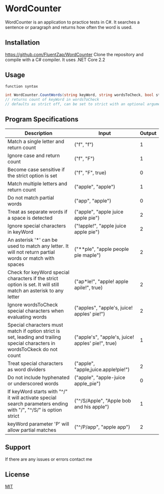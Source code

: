 # WordCounter

WordCounter is an application to practice tests in C#.
It searches a sentence or paragraph and returns how often the word is used.

## Installation

https://github.com/FluentZap/WordCounter
Clone the repository and compile with a C# compiler.
It uses .NET Core 2.2

## Usage

```C#
function syntax

int WordCounter.CountWords(string keyWord, string wordsToCheck, bool strict = false);
// returns count of keyWord in wordsToCheck
// defaults as strict off, can be set to strict with an optional argument
```

## Program Specifications 
|Description|Input|Output|
|-|-|-|
|Match a single letter and return count|("f", "f")|1|
|Ignore case and return count|("f", "F")|1|
|Become case sensitive if the strict option is set|("f", "F", true)|0|
|Match multiple letters and return count|("apple", "apple")|1|
|Do not match partial words|("app", "apple")|0|
|Treat as separate words if a space is detected|("apple", "apple juice apple pie")|2|
|Ignore special characters in keyWord|("!apple!", "apple juice apple pie")|2|
|An asterisk '*' can be used to match any letter. It will not return partial words or match with spaces|("**ple", "apple people ple maple")|2|
|Check for keyWord special characters if the strict option is set. It will still match an asterisk to any letter|("ap*le!", "apple! apple apile!", true)|2|
|Ignore wordsToCheck special characters when evaluating words|("apples", "apple's, juice! apples' pie!")|2|
|Special characters must match if option strict is set, leading and trailing special characters in wordsToCkeck do not count |("apple's", "apple's, juice! apples' pie!", true)|1|
|Treat special characters as word dividers |("apple", "apple,juice.apple!pie!")|2|
|Do not include hyphenated or underscored words|("apple", "apple-juice apple_pie")|0|
|If keyWord starts with "^/" it will activate special search parameters ending with "/", "^/S/" is option strict|("^/S/Apple", "Apple bob and his apple")|1|
|keyWord parameter 'P' will allow partial matches|("^/P/app", "apple app")|2|
## Support
If there are any issues or errors contact me

## License
[MIT](https://choosealicense.com/licenses/mit/)

